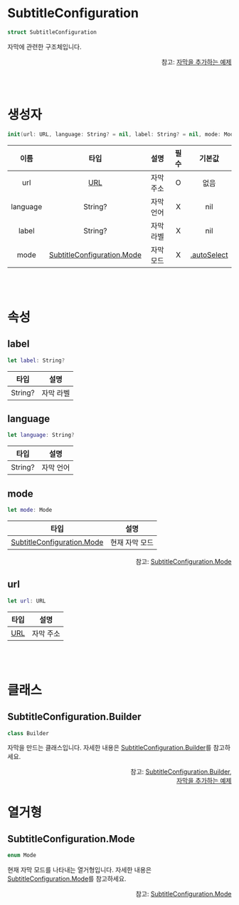 # SubtitleConfiguration

```swift
struct SubtitleConfiguration
```

자막에 관련한 구조체입니다. 

<div align="right">
참고: <a href="../../how-to-use/home.md#자막을-추가하는-예제">자막을 추가하는 예제</a>
</div>

<br><br>
# 생성자

```swift
init(url: URL, language: String? = nil, label: String? = nil, mode: Mode = .autoSelect)
```

|이름|타입|설명|필수|기본값|
|:--:|:--:|:--:|:--:|:--:|
|url|[URL](https://developer.apple.com/documentation/foundation/url)|자막 주소|O|없음|
|language|String?|자막 언어|X|nil|
|label|String?|자막 라벨|X|nil|
|mode|[SubtitleConfiguration.Mode](#subtitleconfigurationmode)|자막 모드|X|[.autoSelect](../../enum/subtitle-configuration-mode/home.md#autoselect)|

<br><br>
# 속성

## label

```swift
let label: String?
```
|타입|설명|
|:--:|--|
|String?|자막 라벨|

## language
```swift
let language: String?
```
|타입|설명|
|:--:|--|
|String?|자막 언어|

## mode 

```swift
let mode: Mode
```
|타입|설명|
|:--:|--|
|[SubtitleConfiguration.Mode](#subtitleconfigurationmode)|현재 자막 모드|

<div align="right">
참고: <a href="#subtitleconfigurationmode">SubtitleConfiguration.Mode</a>
</div>

## url   

```swift
let url: URL
```
|타입|설명|
|:--:|--|
|[URL](https://developer.apple.com/documentation/foundation/url)|자막 주소|

<br><br>
# 클래스

## SubtitleConfiguration.Builder
```swift
class Builder
```
자막을 만드는 클래스입니다. 자세한 내용은 [SubtitleConfiguration.Builder](../../class/subtitle-configuration-builder/home.md)를 참고하세요.
<div align="right">
참고: <a href="../../class/subtitle-configuration-builder/home.md">SubtitleConfiguration.Builder</a>,<br>
<a href="../../how-to-use/home.md#자막을-추가하는-예제">자막을 추가하는 예제</a>
</div>

# 열거형

## SubtitleConfiguration.Mode
```swift
enum Mode
```
현재 자막 모드를 나타내는 열거형입니다. 자세한 내용은 [SubtitleConfiguration.Mode](../../enum/subtitle-configuration-mode/home.md)를 참고하세요.

<div align="right">
참고: <a href="../../enum/subtitle-configuration-mode/home.md">SubtitleConfiguration.Mode</a>
</div>

